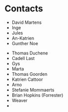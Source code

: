

# Contacts

+ David Martens
+ Inge
+ Jules
+ An-Katrien
+ Gunther Noe
- Thomas Duchene
- Cadell Last
- Gys
- Marta
- Thomas Goorden
- Katrien Cattoor
- Arno
- Stefanie Mommaerts
- Brian Hopkins (Forrester)
- Weaver
- 